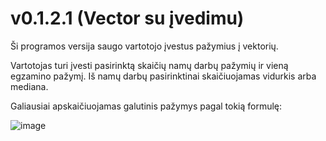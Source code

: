 # v0.1.2.1 (Vector su įvedimu)

Ši programos versija saugo vartotojo įvestus pažymius į vektorių.

Vartotojas turi įvesti pasirinktą skaičių namų darbų pažymių ir vieną egzamino pažymį.
Iš namų darbų pasirinktinai skaičiuojamas vidurkis arba mediana.

Galiausiai apskaičiuojamas galutinis pažymys pagal tokią formulę:

![image](https://user-images.githubusercontent.com/115726083/220991712-63c31e1c-38d7-419f-b5a6-2912668ad0c3.png)
